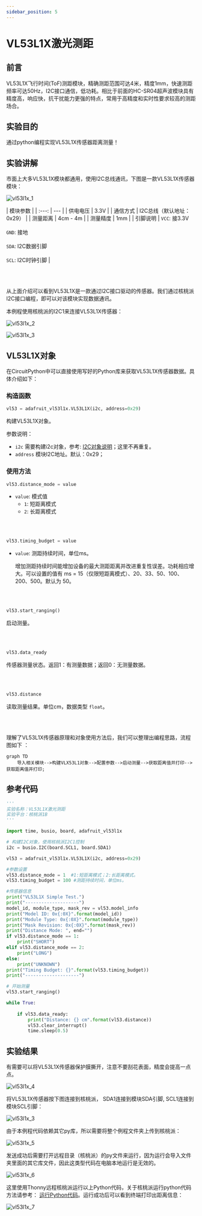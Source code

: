 ```yaml
---
sidebar_position: 5
---
```


# VL53L1X激光测距

## 前言
VL53L1X飞行时间(ToF)测距模块，精确测距范围可达4米，精度1mm，快速测距频率可达50Hz，I2C接口通信，低功耗。相比于前面的HC-SR04超声波模块具有精度高，响应快，抗干扰能力更强的特点，常用于高精度和实时性要求较高的测距场合。

## 实验目的
通过python编程实现VL53L1X传感器距离测量！

## 实验讲解

市面上大多VL53L1X模块都通用，使用I2C总线通讯，下图是一款VL53L1X传感器模块：

![vl53l1x_1](./img/vl53l1x/vl53l1x_1.png) 

|  模块参数 |
|  :---:  | ---  |
| 供电电压  | 3.3V |
| 通信方式  | I2C总线（默认地址：0x29） |
| 测量距离  | 4cm - 4m |
| 测量精度  | 1mm |
| 引脚说明  | `VCC`: 接3.3V <br></br> `GND`: 接地 <br></br>  `SDA`: I2C数据引脚  <br></br> `SCL`: I2C时钟引脚 |

<br></br>

从上面介绍可以看到VL53L1X是一款通过I2C接口驱动的传感器。我们通过核桃派I2C接口编程，即可以对该模块实现数据通讯。

本例程使用核桃派的I2C1来连接VL53L1X传感器：

![vl53l1x_2](./img/vl53l1x/vl53l1x_2.png) 

![vl53l1x_3](./img/vl53l1x/vl53l1x_3.png) 


## VL53L1X对象

在CircuitPython中可以直接使用写好的Python库来获取VL53L1X传感器数据。具体介绍如下：

### 构造函数
```python
vl53 = adafruit_vl53l1x.VL53L1X(i2c, address=0x29)
```
构建VL53L1X对象。

参数说明：
- `i2c` 需要构建i2c对象，参考: [I2C对象说明](../gpio/i2c_oled#i2c对象)；这里不再重复。
- `address` 模块I2C地址。默认：0x29；

### 使用方法

```python
vl53.distance_mode = value
```
- `value`: 模式值
    - `1`: 短距离模式
    - `2`: 长距离模式

<br></br>

```python
vl53.timing_budget = value
```
- `value`: 测距持续时间，单位ms。

    增加测距持续时间能增加设备的最大测距距离并改进重复性误差。功耗相应增大。可以设置的值有 ms = 15（仅限短距离模式）、20、33、50、100、200、500。默认为 50。

<br></br>

```python
vl53.start_ranging()
```
启动测量。

<br></br>

```python
vl53.data_ready
```
传感器测量状态。返回1：有测量数据；返回0：无测量数据。

<br></br>

```python
vl53.distance
```
读取测量结果。单位cm，数据类型 `float`。

<br></br>

理解了VL53L1X传感器原理和对象使用方法后，我们可以整理出编程思路，流程图如下 ：

```mermaid
graph TD
    导入相关模块-->构建VLX53L1对象-->配置参数-->启动测量-->获取距离值并打印-->获取距离值并打印;
```

## 参考代码
```python
'''
实验名称：VL53L1X激光测距
实验平台：核桃派1B
'''

import time, busio, board, adafruit_vl53l1x

# 构建I2C对象，使用核桃派I2C1控制
i2c = busio.I2C(board.SCL1, board.SDA1)

vl53 = adafruit_vl53l1x.VL53L1X(i2c, address=0x29)

#参数设置
vl53.distance_mode = 1  #1:短距离模式；2:长距离模式。
vl53.timing_budget = 100 #测距持续时间，单位ms。

#传感器信息
print("VL53L1X Simple Test.")
print("--------------------")
model_id, module_type, mask_rev = vl53.model_info
print("Model ID: 0x{:0X}".format(model_id))
print("Module Type: 0x{:0X}".format(module_type))
print("Mask Revision: 0x{:0X}".format(mask_rev))
print("Distance Mode: ", end="")
if vl53.distance_mode == 1:
    print("SHORT")
elif vl53.distance_mode == 2:
    print("LONG")
else:
    print("UNKNOWN")
print("Timing Budget: {}".format(vl53.timing_budget))
print("--------------------")

# 开始测量
vl53.start_ranging()

while True:
    
    if vl53.data_ready:
        print("Distance: {} cm".format(vl53.distance))
        vl53.clear_interrupt()
        time.sleep(0.5)
```

## 实验结果

有需要可以将VL53L1X传感器保护膜撕开，注意不要刮花表面，精度会提高一点点。

![vl53l1x_4](./img/vl53l1x/vl53l1x_4.png) 

将VL53L1X传感器按下图连接到核桃派， SDA1连接到模块SDA引脚, SCL1连接到模块SCL引脚：

![vl53l1x_3](./img/vl53l1x/vl53l1x_3.png) 

由于本例程代码依赖其它py库，所以需要将整个例程文件夹上传到核桃派：

![vl53l1x_5](./img/vl53l1x/vl53l1x_5.png) 

发送成功后需要打开远程目录（核桃派）的py文件来运行，因为运行会导入文件夹里面的其它库文件，因此这类型代码在电脑本地运行是无效的。

![vl53l1x_6](./img/vl53l1x/vl53l1x_6.png) 

这里使用Thonny远程核桃派运行以上Python代码，关于核桃派运行python代码方法请参考： [运行Python代码](../python_run.md)。运行成功后可以看到终端打印出距离信息：

![vl53l1x_7](./img/vl53l1x/vl53l1x_7.png) 
